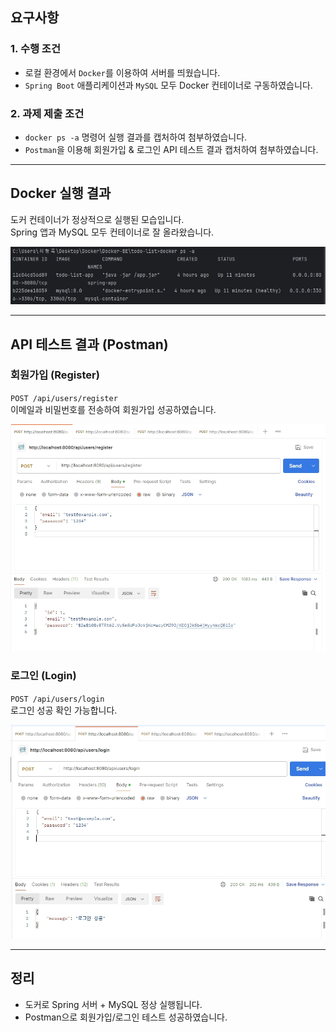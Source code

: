 ## 요구사항

### 1. 수행 조건

- 로컬 환경에서 `Docker`를 이용하여 서버를 띄웠습니다.
- `Spring Boot` 애플리케이션과 `MySQL` 모두 Docker 컨테이너로 구동하였습니다.

### 2. 과제 제출 조건

- `docker ps -a` 명령어 실행 결과를 캡처하여 첨부하였습니다.
- `Postman`을 이용해 회원가입 & 로그인 API 테스트 결과 캡처하여 첨부하였습니다.
 
---

## Docker 실행 결과

도커 컨테이너가 정상적으로 실행된 모습입니다.  
Spring 앱과 MySQL 모두 컨테이너로 잘 올라왔습니다.

![docker ps 결과](./sceenshots/docker-ps.jpg)

---

## API 테스트 결과 (Postman)

### 회원가입 (Register)
`POST /api/users/register`  
이메일과 비밀번호를 전송하여 회원가입 성공하였습니다.

![회원가입](./sceenshots/postman-register.jpg)

### 로그인 (Login)
`POST /api/users/login`  
로그인 성공 확인 가능합니다.

![로그인](./sceenshots/postman-login.jpg)

---

## 정리

- 도커로 Spring 서버 + MySQL 정상 실행됩니다.
- Postman으로 회원가입/로그인 테스트 성공하였습니다.
